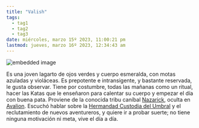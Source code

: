 ```yaml
---
title: "Valish"
tags:
  - tag1
  - tag2
  - tag3
date: miércoles, marzo 15º 2023, 11:00:21 pm
lastmod: jueves, marzo 16º 2023, 12:34:43 am
---
```


![embedded image](https://assets.legendkeeper.com/5edc04d5-5462-4f57-874e-3feac30712ac.png "Attachment")

Es una joven lagarto de ojos verdes y cuerpo esmeralda, con motas azuladas y violáceas. Es prepotente e intransigente, y bastante reservada, le gusta observar. Tiene por costumbre, todas las mañanas como un ritual, hacer las Katas que le enseñaron para calentar su cuerpo y empezar el día con buena pata. Proviene de la conocida tribu caníbal [Nazarick](https://www.legendkeeper.com/app/ckvil5g57t6310808rct5ktxd/ckz8dqo5p00e5036csu63yytj/), oculta en [Avalion](https://www.legendkeeper.com/app/ckvil5g57t6310808rct5ktxd/ckz78jdf80007036cm4izhj6d/). Escuchó hablar sobre la [Hermandad Custodia del Umbral](https://www.legendkeeper.com/app/ckvil5g57t6310808rct5ktxd/ckw9rh8iy001z036c9lsfyugo/) y el reclutamiento de nuevos aventureros, y quiere ir a probar suerte; no tiene ninguna motivación ni meta, vive el día a día.